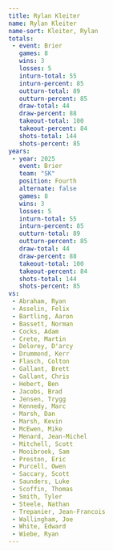 ```yaml
---
title: Rylan Kleiter
name: Rylan Kleiter
name-sort: Kleiter, Rylan
totals:
 - event: Brier
   games: 8
   wins: 3
   losses: 5
   inturn-total: 55
   inturn-percent: 85
   outturn-total: 89
   outturn-percent: 85
   draw-total: 44
   draw-percent: 88
   takeout-total: 100
   takeout-percent: 84
   shots-total: 144
   shots-percent: 85
years:
 - year: 2025
   event: Brier
   team: "SK"
   position: Fourth
   alternate: false
   games: 8
   wins: 3
   losses: 5
   inturn-total: 55
   inturn-percent: 85
   outturn-total: 89
   outturn-percent: 85
   draw-total: 44
   draw-percent: 88
   takeout-total: 100
   takeout-percent: 84
   shots-total: 144
   shots-percent: 85
vs:
 - Abraham, Ryan
 - Asselin, Felix
 - Bartling, Aaron
 - Bassett, Norman
 - Cocks, Adam
 - Crete, Martin
 - Delorey, D'arcy
 - Drummond, Kerr
 - Flasch, Colton
 - Gallant, Brett
 - Gallant, Chris
 - Hebert, Ben
 - Jacobs, Brad
 - Jensen, Trygg
 - Kennedy, Marc
 - Marsh, Dan
 - Marsh, Kevin
 - McEwen, Mike
 - Menard, Jean-Michel
 - Mitchell, Scott
 - Mooibroek, Sam
 - Preston, Eric
 - Purcell, Owen
 - Saccary, Scott
 - Saunders, Luke
 - Scoffin, Thomas
 - Smith, Tyler
 - Steele, Nathan
 - Trepanier, Jean-Francois
 - Wallingham, Joe
 - White, Edward
 - Wiebe, Ryan
---
```

